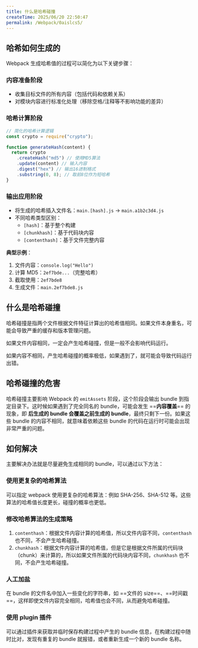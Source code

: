 ```yaml
---
title: 什么是哈希碰撞
createTime: 2025/06/20 22:50:47
permalink: /Webpack/0aislcs5/
---
```


## 哈希如何生成的

Webpack 生成哈希值的过程可以简化为以下关键步骤：

### 内容准备阶段

- 收集目标文件的所有内容（包括代码和依赖关系）
- 对模块内容进行标准化处理（移除空格/注释等不影响功能的差异）

### 哈希计算阶段

```javascript
// 简化的哈希计算逻辑
const crypto = require("crypto");

function generateHash(content) {
  return crypto
    .createHash("md5") // 使用MD5算法
    .update(content) // 输入内容
    .digest("hex") // 输出16进制格式
    .substring(0, 8); // 取前8位作为短哈希
}
```

### 输出应用阶段

- 将生成的哈希插入文件名：`main.[hash].js` → `main.a1b2c3d4.js`
- 不同哈希类型区别：
  - `[hash]`：基于整个构建
  - `[chunkhash]`：基于代码块内容
  - `[contenthash]`：基于文件完整内容

**典型示例**：

1. 文件内容：`console.log("Hello")`
2. 计算 MD5：`2ef7bde...`（完整哈希）
3. 截取使用：`2ef7bde8`
4. 生成文件：`main.2ef7bde8.js`

## 什么是哈希碰撞

哈希碰撞是指两个文件根据文件特征计算出的哈希值相同。如果文件本身重名，可能会导致严重的缓存和版本管理问题。

如果文件内容相同，一定会产生哈希碰撞，但是一般不会影响代码运行。

如果内容不相同，产生哈希碰撞的概率极低，如果遇到了，就可能会导致代码运行出错。

## 哈希碰撞的危害

哈希碰撞主要影响 Webpack 的 `emitAssets` 阶段，这个阶段会输出 bundle 到指定目录下。这时候如果遇到了完全同名的 bundle，可能会发生 ==**内容覆盖**== 的现象，即 **后生成的 bundle 会覆盖之前生成的 bundle**，最终只剩下一份。如果这些 bundle 的内容不相同，就意味着依赖这些 bundle 的代码在运行时可能会出现非常严重的问题。

## 如何解决

主要解决办法就是尽量避免生成相同的 bundle，可以通过以下方法：

### 使用更复杂的哈希算法

可以指定 webpack 使用更复杂的哈希算法：例如 SHA-256、SHA-512 等。这些算法的哈希值长度更长，碰撞的概率也更低。

### 修改哈希算法的生成策略

1. `contenthash`：根据文件内容计算的哈希值，所以文件内容不同，`contenthash` 也不同，不会产生哈希碰撞。
2. `chunkhash`：根据文件内容计算的哈希值，但是它是根据文件所属的代码块（chunk）来计算的，所以如果文件所属的代码块内容不同，`chunkhash` 也不同，不会产生哈希碰撞。

### 人工加盐

在 bundle 的文件名中加入一些变化的字符串，如 ==文件的 size==、==时间戳==，这样即使文件内容完全相同，哈希值也会不同，从而避免哈希碰撞。

### 使用 plugin 插件

可以通过插件来获取并临时保存构建过程中产生的 bundle 信息，在构建过程中随时比对，发现有重复的 bundle 就报错，或者重新生成一个新的 bundle 名称。

